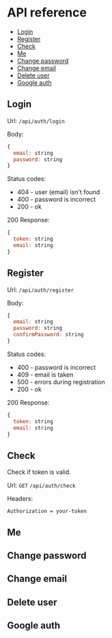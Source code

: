 # API reference

- [Login](#login)
- [Register](#register)
- [Check]()
- [Me](#me)
- [Change password]()
- [Change email]()
- [Delete user]()
- [Google auth]()

## Login

Url: `/api/auth/login`

Body:

```js
{
  email: string
  password: string
}
```

Status codes:

- 404 - user (email) isn't found
- 400 - password is incorrect
- 200 - ok

200 Response:

```js
{
  token: string
  email: string
}
```

## Register

Url: `/api/auth/register`

Body:

```js
{
  email: string
  password: string
  confirmPassword: string
}
```

Status codes:

- 400 - password is incorrect
- 409 - email is taken
- 500 - errors during registration
- 200 - ok

200 Response:

```js
{
  token: string
  email: string
}
```

## Check

Check if token is valid.

Url: `GET` `/api/auth/check`

Headers:

```
Authorization = your-token
```

## Me

## Change password

## Change email

## Delete user

## Google auth
